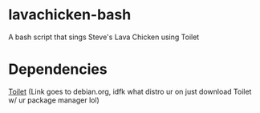 # lavachicken-bash
A bash script that sings Steve's Lava Chicken using Toilet

# Dependencies
[Toilet](https://packages.debian.org/sid/toilet) (Link goes to debian.org, idfk what distro ur on just download Toilet w/ ur package manager lol)
